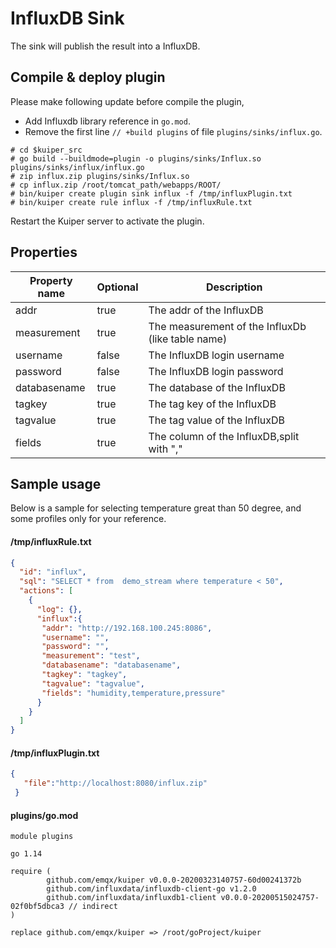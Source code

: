 # InfluxDB Sink

The sink will publish the result into a InfluxDB.

## Compile & deploy plugin

Please make following update before compile the plugin,

- Add Influxdb library reference in `go.mod`.
- Remove the first line `// +build plugins` of file `plugins/sinks/influx.go`.

```shell
# cd $kuiper_src
# go build --buildmode=plugin -o plugins/sinks/Influx.so plugins/sinks/influx/influx.go
# zip influx.zip plugins/sinks/Influx.so
# cp influx.zip /root/tomcat_path/webapps/ROOT/
# bin/kuiper create plugin sink influx -f /tmp/influxPlugin.txt
# bin/kuiper create rule influx -f /tmp/influxRule.txt
```

Restart the Kuiper server to activate the plugin.

## Properties

| Property name | Optional | Description                                                  |
| ------------- | -------- | ------------------------------------------------------------ |
| addr          | true     | The addr of the InfluxDB |
| measurement   | true     | The measurement of the InfluxDb (like table name) |
| username      | false    | The InfluxDB login username |
| password      | false    | The InfluxDB login password |
| databasename  | true     | The database of the InfluxDB |
| tagkey        | true     | The tag key of the InfluxDB |
| tagvalue      | true     | The tag value of the InfluxDB |
| fields     | true       | The column of the InfluxDB,split with ","  |
## Sample usage

Below is a sample for selecting temperature great than 50 degree, and some profiles only for your reference.

#### /tmp/influxRule.txt
```json
{
  "id": "influx",
  "sql": "SELECT * from  demo_stream where temperature < 50",
  "actions": [
    {
      "log": {},
      "influx":{
       "addr": "http://192.168.100.245:8086",
       "username": "",
       "password": "",
       "measurement": "test",
       "databasename": "databasename",
       "tagkey": "tagkey",
       "tagvalue": "tagvalue",
       "fields": "humidity,temperature,pressure"
      }
    }
  ]
}
```
#### /tmp/influxPlugin.txt
```json
{
   "file":"http://localhost:8080/influx.zip"
 }
```
#### plugins/go.mod
```
module plugins

go 1.14

require (
        github.com/emqx/kuiper v0.0.0-20200323140757-60d00241372b
        github.com/influxdata/influxdb-client-go v1.2.0
        github.com/influxdata/influxdb1-client v0.0.0-20200515024757-02f0bf5dbca3 // indirect
)

replace github.com/emqx/kuiper => /root/goProject/kuiper

```